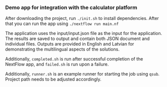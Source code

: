 ### Demo app for integration with the calculator platform
After downloading the project, run `./init.sh` to install dependencies. After that you can run the app using `./nextflow run main.nf`

The application uses the input/input.json file as the input for the application. The results are saved to output and contain both JSON document and individual files. Outputs are provided in English and Latvian for demonstrating the multilingual aspects of the solutions. 

Additionally, `completed.sh` is run after successful completion of the NextFlow app, and `failed.sh` is run upon a failure.

Additionally, `runner.sh` is an example runner for starting the job using `qsub`. Project path needs to be adjusted accordingly.